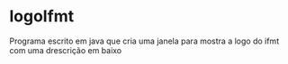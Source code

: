 # logoIfmt
Programa escrito em java que cria uma janela para mostra a logo do ifmt com uma drescrição em baixo
